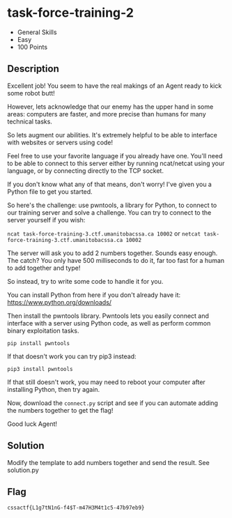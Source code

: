 # task-force-training-2
- General Skills
- Easy
- 100 Points

## Description

Excellent job! You seem to have the real makings of an Agent ready to kick some robot butt!

However, lets acknowledge that our enemy has the upper hand in some areas: computers are faster, and more precise than humans for many technical tasks.

So lets augment our abilities. It's extremely helpful to be able to interface with websites or servers using code!

Feel free to use your favorite language if you already have one. You'll need to be able to connect to this server either by running ncat/netcat using your language, or by connecting directly to the TCP socket.

If you don't know what any of that means, don't worry! I've given you a Python file to get you started.

So here's the challenge: use pwntools, a library for Python, to connect to our training server and solve a challenge. You can try to connect to the server yourself if you wish:

`ncat task-force-training-3.ctf.umanitobacssa.ca 10002` or `netcat task-force-training-3.ctf.umanitobacssa.ca 10002`

The server will ask you to add 2 numbers together. Sounds easy enough. The catch? You only have 500 milliseconds to do it, far too fast for a human to add together and type!

So instead, try to write some code to handle it for you.

You can install Python from here if you don't already have it: https://www.python.org/downloads/

Then install the pwntools library. Pwntools lets you easily connect and interface with a server using Python code, as well as perform common binary exploitation tasks.

`pip install pwntools`

If that doesn't work you can try pip3 instead:

`pip3 install pwntools`

If that still doesn't work, you may need to reboot your computer after installing Python, then try again.

Now, download the `connect.py` script and see if you can automate adding the numbers together to get the flag!

Good luck Agent!

## Solution

Modify the template to add numbers together and send the result. See solution.py

## Flag
`cssactf{L1g7tN1nG-f4$T-m47H3M4t1c5-47b97eb9}`
